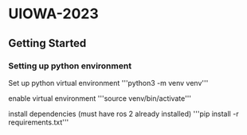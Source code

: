 # UIOWA-2023

## Getting Started

### Setting up python environment

Set up python virtual environment
'''python3 -m venv venv'''

enable virtual environment
'''source venv/bin/activate'''

install dependencies (must have ros 2 already installed)
'''pip install -r requirements.txt'''